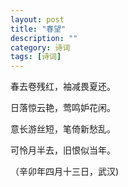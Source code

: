 ```yaml
---
layout: post
title: "春望"
description: ""
category: 诗词
tags: [诗词]
---
```


春去卷残红，袖减畏夏还。

日落惊云艳，莺鸣妒花闲。

意长游丝短，笔倚新愁乱。

可怜月半去，旧恨似当年。

（辛卯年四月十三日，武汉)
